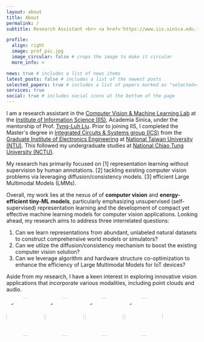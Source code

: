 ```yaml
---
layout: about
title: About
permalink: /
subtitle: Research Assistant <br> <a href='https://www.iis.sinica.edu.tw/en/index.html'>Institute of Information Science Academia Sinica</a>, <a href='https://homepage.iis.sinica.edu.tw/~liutyng/'>Computer Vision & Machine Learning Lab</a>.

profile:
  align: right
  image: prof_pic.jpg
  image_circular: false # crops the image to make it circular
  more_info: >

news: true # includes a list of news items
latest_posts: false # includes a list of the newest posts
selected_papers: true # includes a list of papers marked as "selected={true}"
services: true
social: true # includes social icons at the bottom of the page
---
```


I am a research assistant in the [Computer Vision & Machine Learning Lab](https://homepage.iis.sinica.edu.tw/~liutyng/) at the [Institute of Information Science (IIS)](https://www.iis.sinica.edu.tw/en/index.html), Academia Sinica, under the mentorship of Prof. [Tyng-Luh Liu](https://homepage.iis.sinica.edu.tw/pages/liutyng/index_en.html). Prior to joining IIS, I completed the Master's degree in [Integrated Circuits & Systems group (ICS)](https://giee.ntu.edu.tw/en/ics_lecture.php) from the [Graduate Institute of Electronics Engineering](https://giee.ntu.edu.tw/en/) at [National Taiwan University (NTU)](https://www.ntu.edu.tw/english/). This followed my undergraduate studies at [National Chiao Tung University (NCTU)](https://en.wikipedia.org/wiki/National_Chiao_Tung_University).

My research has primarily focused on [1] representation learning without supervision by human annotations. [2] tackling existing computer vision problems via leveraging diffusion/consistency models. [3] efficient Large Multimodal Models (LMMs). <br>

Overall, my work lies at the nexus of of <b>computer vision</b> and <b>energy-efficient tiny-ML models</b>, particularly emphasizing unsupervised (self-supervised) representation learning and the development of compact yet effective machine learning models for computer vision applications. Looking ahead, my research aims to address three interrelated questions:

<ol>
<li>Can we learn representations from abundant, unlabeled natural datasets to construct comprehensive world models or simulators?</li>
<li>Can we utlize the diffusion/consistency mechanism to boost the existing computer vision solution?</li>
<li>Can we leverage algorithm and hardware structure co-optimization to enhance the efficiency of Large Multimodal Models for IoT devices?</li>
</ol>

Aside from my research, I have a keen interest in exploring innovative vision applications that incorporate various modalities, including point clouds and audio.

<img src="{{ '/assets/img/NCTU.png' | relative_url }}"   width="100" style="vertical-align: middle;border-radius:50%;">
<img src="{{ '/assets/img/NTU.jpg' | relative_url }}"  width="100" style="vertical-align: middle;border-radius:50%;">
<img src="{{ '/assets/img/A.png' | relative_url }}"   width="100" style="vertical-align: middle;border-radius:50%;">
<img src="{{ '/assets/img/IIS.jpg' | relative_url }}"   width="100" style="vertical-align: middle;border-radius:50%;">

